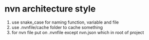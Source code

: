# nvn architecture style
1. use snake_case for naming function, variable and file
2. use .nvnfile/cache folder to cache something
3. for nvn file put on .nvnfile except nvn.json which in root of project